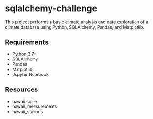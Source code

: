 # sqlalchemy-challenge
This project performs a basic climate analysis and data exploration of a climate database using Python, SQLAlchemy, Pandas, and Matplotlib.
## Requirements
- Python 3.7+
- SQLAlchemy
- Pandas
- Matplotlib
- Jupyter Notebook
## Resources
- hawaii.sqlite
- hawaii_measurements
- hawaii_stations

